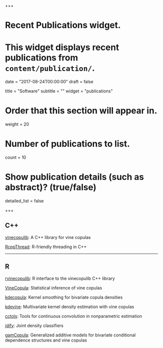 +++
# Recent Publications widget.
# This widget displays recent publications from `content/publication/`.

date = "2017-08-24T00:00:00"
draft = false

title = "Software"
subtitle = ""
widget = "publications"

# Order that this section will appear in.
weight = 20

# Number of publications to list.
count = 10

# Show publication details (such as abstract)? (true/false)
detailed_list = false

+++


## C++

[vinecopulib](https://github.com/vinecopulib/vinecopulib): 
A C++ library for vine copulas

[RcppThread](https://github.com/tnagler/RcppThread): R-friendly threading in
C++

------------------------------------------

## R

[rvinecopulib](https://github.com/vinecopulib/rvinecopulib): 
R interface to the vinecopulib C++ library 

[VineCopula](https://github.com/tnagler/VineCopula"): 
Statistical inference of vine copulas

[kdecopula](https://github.com/tnagler/kdecopula): 
Kernel smoothing for bivariate copula densities

[kdevine](https://github.com/tnagler/kdevine): 
Multivariate kernel density estimation with vine copulas

[cctols](https://github.com/tnagler/cctools):
Tools for continuous convolution in nonparametric estimation

[jdify](https://github.com/tnagler/jdify):
Joint density classifiers

[gamCopula](https://github.com/tvatter/gamCopula): 
Generalized additive models for bivariate conditional dependence structures and vine copulas
